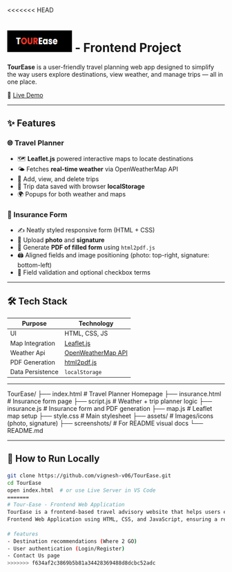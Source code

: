 <<<<<<< HEAD
<h1 >
  <img src="TourEase logo.png" alt="TourEase Logo" style="margin:0" height="50"width="150"/> - Frontend Project
</h1>

**TourEase** is a user-friendly travel planning web app designed to simplify the way users explore destinations, view weather, and manage trips — all in one place.

🔗 [Live Demo](https://vignesh-v06.github.io/TourEase/)

---

## ✨ Features

### 🌐 Travel Planner
- 🗺️ **Leaflet.js** powered interactive maps to locate destinations
- 🌤️ Fetches **real-time weather** via OpenWeatherMap API
- 📅 Add, view, and delete trips
- 💾 Trip data saved with browser **localStorage**
- 🌍 Popups for both weather and maps

### 📄 Insurance Form
- ✍️ Neatly styled responsive form (HTML + CSS)
- 📎 Upload **photo** and **signature**
- 🧾 Generate **PDF of filled form** using `html2pdf.js`
- 🖨️ Aligned fields and image positioning (photo: top-right, signature: bottom-left)
- 📌 Field validation and optional checkbox terms

---

## 🛠 Tech Stack

| Purpose            | Technology        |
|--------------------|-------------------|
| UI                 | HTML, CSS, JS     |
| Map Integration    | [Leaflet.js](https://leafletjs.com/) |
| Weather Api        | [OpenWeatherMap API](https://openweathermap.org/) |
| PDF Generation     | [html2pdf.js](https://ekoopmans.github.io/html2pdf.js/) |
| Data Persistence   | `localStorage`    | 

---
TourEase/
├── index.html # Travel Planner Homepage
├── insurance.html # Insurance form page
├── script.js # Weather + trip planner logic
├── insurance.js # Insurance form and PDF generation
├── map.js # Leaflet map setup
├── style.css # Main stylesheet
├── assets/ # Images/icons (photo, signature)
├── screenshots/ # For README visual docs
└── README.md

---

## 🚀 How to Run Locally

```bash
git clone https://github.com/vignesh-v06/TourEase.git
cd TourEase
open index.html  # or use Live Server in VS Code
=======
# Tour-Ease - Frontend Web Application
TourEase is a frontend-based travel advisory website that helps users explore destinations, and plan their trips efficiently.
Frontend Web Application using HTML, CSS, and JavaScript, ensuring a responsive and visually appealing interface.

# features 
- Destination recommendations (Where 2 GO)
- User authentication (Login/Register)
- Contact Us page
>>>>>>> f634af2c3869b5b81a34428369488d8dcbc52adc
